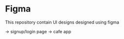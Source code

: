 # Figma

 This repository contain UI designs designed using figma

 -> signup/login page
 -> cafe app
